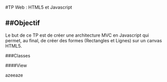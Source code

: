 #TP Web : HTML5 et Javascript

##Objectif
---

Le but de ce TP est de créer une architecture MVC en Javascript qui permet, au final, de créer des formes (Rectangles et Lignes) sur un canvas HTML5.

###Classes

####View

azeeaze

